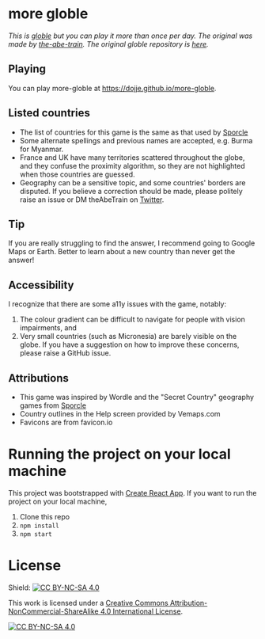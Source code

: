 # more globle

*This is [globle](https://globle-game.com/) but you can play it more than once per day. The original was made by [the-abe-train](https://github.com/the-abe-train). The original globle repository is [here](https://github.com/the-abe-train/globle).*

## Playing

You can play more-globle at <https://dojje.github.io/more-globle>.

## Listed countries

- The list of countries for this game is the same as that used by [Sporcle](https://www.sporcle.com/blog/2013/01/what-is-a-country/)
- Some alternate spellings and previous names are accepted, e.g. Burma for Myanmar.
- France and UK have many territories scattered throughout the globe, and they confuse the proximity algorithm, so they are not highlighted when those countries are guessed.
- Geography can be a sensitive topic, and some countries' borders are disputed. If you believe a correction should be made, please politely raise an issue or DM theAbeTrain on [Twitter](https://twitter.com/theAbeTrain).

## Tip

If you are really struggling to find the answer, I recommend going to Google Maps or Earth. Better to learn about a new country than never get the answer!

## Accessibility

I recognize that there are some a11y issues with the game, notably:

1. The colour gradient can be difficult to navigate for people with vision impairments, and
2. Very small countries (such as Micronesia) are barely visible on the globe.
If you have a suggestion on how to improve these concerns, please raise a GitHub issue.

## Attributions

- This game was inspired by Wordle and the "Secret Country" geography games from [Sporcle](https://sporcle.com)
- Country outlines in the Help screen provided by Vemaps.com
- Favicons are from favicon.io

# Running the project on your local machine

This project was bootstrapped with [Create React App](https://github.com/facebook/create-react-app). If you want to run the project on your local machine,

1. Clone this repo
2. `npm install`
3. `npm start`

# License

Shield: [![CC BY-NC-SA 4.0][cc-by-nc-sa-shield]][cc-by-nc-sa]

This work is licensed under a
[Creative Commons Attribution-NonCommercial-ShareAlike 4.0 International License][cc-by-nc-sa].

[![CC BY-NC-SA 4.0][cc-by-nc-sa-image]][cc-by-nc-sa]

[cc-by-nc-sa]: http://creativecommons.org/licenses/by-nc-sa/4.0/
[cc-by-nc-sa-image]: https://licensebuttons.net/l/by-nc-sa/4.0/88x31.png
[cc-by-nc-sa-shield]: https://img.shields.io/badge/License-CC%20BY--NC--SA%204.0-lightgrey.svg

